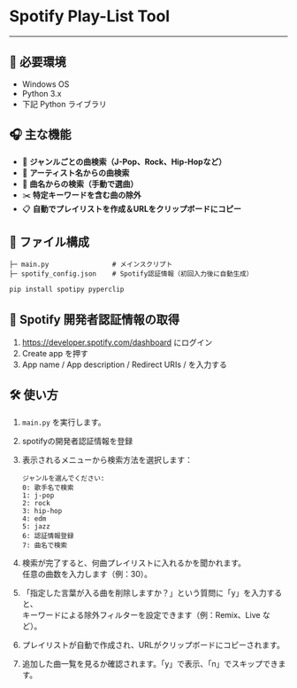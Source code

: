 # Spotify Play-List Tool

---

## 🧾 必要環境

- Windows OS
- Python 3.x
- 下記 Python ライブラリ


## 🎧 主な機能

- 🎵 **ジャンルごとの曲検索（J-Pop、Rock、Hip-Hopなど）**
- 👤 **アーティスト名からの曲検索**
- 🔎 **曲名からの検索（手動で選曲）**
- ✂️ **特定キーワードを含む曲の除外**
- 📋 **自動でプレイリストを作成＆URLをクリップボードにコピー**

## 📂 ファイル構成
```
├─ main.py                # メインスクリプト
├─ spotify_config.json    # Spotify認証情報（初回入力後に自動生成）
```

```bash
pip install spotipy pyperclip
```

## 🔧 Spotify 開発者認証情報の取得

1. https://developer.spotify.com/dashboard にログイン
2. Create app を押す
3. App name / App description / Redirect URIs / を入力する


## 🛠️ 使い方
1. `main.py` を実行します。
2. spotifyの開発者認証情報を登録
3. 表示されるメニューから検索方法を選択します：

    ```
    ジャンルを選んでください:
    0: 歌手名で検索
    1: j-pop
    2: rock
    3: hip-hop
    4: edm
    5: jazz
    6: 認証情報登録
    7: 曲名で検索
    ```

4. 検索が完了すると、何曲プレイリストに入れるかを聞かれます。  
   任意の曲数を入力します（例：30）。

5. 「指定した言葉が入る曲を削除しますか？」という質問に「y」を入力すると、  
   キーワードによる除外フィルターを設定できます（例：Remix、Live など）。

6. プレイリストが自動で作成され、URLがクリップボードにコピーされます。

7. 追加した曲一覧を見るか確認されます。「y」で表示、「n」でスキップできます。


